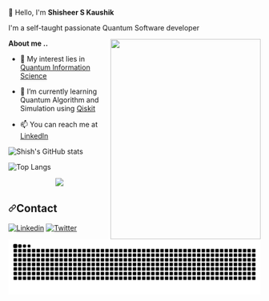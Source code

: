 👋 Hello, I'm **Shisheer S Kaushik**

I'm a self-taught passionate Quantum Software developer

<a href="https://github.com/ShisheerKaushik24/ShisheerKaushik24">
  <img src="https://github.com/ShisheerKaushik24/ShisheerKaushik24/blob/main/IBM_Quantum_Computing.jpeg" align="right" width="300" height="400" />
</a>

**About me ..**

- 👀 My interest lies in [Quantum Information Science](https://uwaterloo.ca/institute-for-quantum-computing/quantum-101/quantum-information-science-and-technology)

- 🌱 I’m currently learning Quantum Algorithm and Simulation using [Qiskit](https://qiskit.org/learn/)

- 📫 You can reach me at [LinkedIn](https://www.linkedin.com/in/shisheerkaushik24/)

![Shish's GitHub stats](https://github-readme-stats.vercel.app/api?username=ShisheerKaushik24&count_private=true&show_icons=true&theme=radical)

![Top Langs](https://github-readme-stats.vercel.app/api/top-langs/?username=ShisheerKaushik24&layout=compact)
<!---
ShisheerKaushik24/ShisheerKaushik24 is a ✨ special ✨ repository because its `README.md` (this file) appears on your GitHub profile.
You can click the Preview link to take a look at your changes.
--->

<!-- ![Profile views](https://gpvc.arturio.dev/nouhailainnan)

<p align="center">
  <img src="https://github-readme-stats.vercel.app/api?username=ShisheerKaushik24&show_icons=true&theme=radical">
</p>
<p align="center">
  <a href="https://github.com/ShisheerKaushik24/github-readme-stats">
    <img src="https://github-readme-stats.vercel.app/api/top-langs/?username=ShisheerKaushik24&layout=compact&theme=radical"/>
  </a>
  <br/>
</p>

<!-- [![GitHub Streak](https://github-readme-streak-stats.herokuapp.com/?user=Innanov&theme=dark)](https://github.com/DenverCoder1/github-readme-streak-stats) -->

<!-- ![Shisheer's GitHub stats](https://github-readme-stats.vercel.app/api?username=ShisheerKaushik24&show_icons=true&theme=radical) -->


<!-- [![Top Langs](https://github-readme-stats.vercel.app/api/top-langs/?username=ShisheerKaushik24)](https://github.com/ShisheerKaushik24/github-readme-stats) -->

<!-- [![GitHub Streak](https://github-readme-streak-stats.herokuapp.com/?user=ShisheerKaushik24&theme=dark)](https://github.com/DenverCoder1/github-readme-streak-stats) -->

<p align="center">
  <a href="https://github.com/DenverCoder1/github-readme-streak-stats">
    <img src="https://github-readme-streak-stats.herokuapp.com/?user=ShisheerKaushik24&theme=radical"/>
  </a>
  <br/>
</p>

<!-- [<img src='https://cdn.jsdelivr.net/npm/simple-icons@3.0.1/icons/facebook.svg' alt='facebook' height='40'>](https://www.facebook.com/https://www.facebook.com/Nouhaila.Innanov/)  [<img src='https://cdn.jsdelivr.net/npm/simple-icons@3.0.1/icons/twitter.svg' alt='twitter' height='40'>](https://twitter.com/https://twitter.com/InnanNouhaila)  [<img src='https://cdn.jsdelivr.net/npm/simple-icons@3.0.1/icons/youtube.svg' alt='YouTube' height='40'>](https://www.youtube.com/channel/https://www.youtube.com/channel/UCvF_qmgPW2-HJUF_X7yQsQQ) 
[![Twitter](https://icones8.fr/icon/13930/linkedin.png)](https://twitter.com/agusthya1)

[![Linkedin](![image](https://user-images.githubusercontent.com/64653897/125191404-2ca62a80-e23a-11eb-8918-531ece666f89.png))](https://www.linkedin.com/in/ShisheerKaushik24/)
[![Twitter](https://img.shields.io/badge/Twitter-1DA1F2?style=for-the-badge&logo=twitter&logoColor=white)](https://twitter.com/agusthya1) -->
<h2 dir="auto"><a id="user-content-badges" class="anchor" aria-hidden="true" href="#badges"><svg class="octicon octicon-link" viewBox="0 0 16 16" version="1.1" width="16" height="16" aria-hidden="true"><path fill-rule="evenodd" d="M7.775 3.275a.75.75 0 001.06 1.06l1.25-1.25a2 2 0 112.83 2.83l-2.5 2.5a2 2 0 01-2.83 0 .75.75 0 00-1.06 1.06 3.5 3.5 0 004.95 0l2.5-2.5a3.5 3.5 0 00-4.95-4.95l-1.25 1.25zm-4.69 9.64a2 2 0 010-2.83l2.5-2.5a2 2 0 012.83 0 .75.75 0 001.06-1.06 3.5 3.5 0 00-4.95 0l-2.5 2.5a3.5 3.5 0 004.95 4.95l1.25-1.25a.75.75 0 00-1.06-1.06l-1.25 1.25a2 2 0 01-2.83 0z"></path></svg></a>Contact</h2>

[![Linkedin](https://img.shields.io/badge/LinkedIn-0077B5?style=for-the-badge&logo=linkedin&logoColor=white)](https://www.linkedin.com/in/ShisheerKaushik24/)
[![Twitter](https://img.shields.io/badge/Twitter-1DA1F2?style=for-the-badge&logo=twitter&logoColor=white)](https://twitter.com/agusthya1)

<p align="center">
  <img src="https://github.com/Innanov/Innanov/blob/main/github-user-contribution.svg" alt="snake"></center>
</p>
